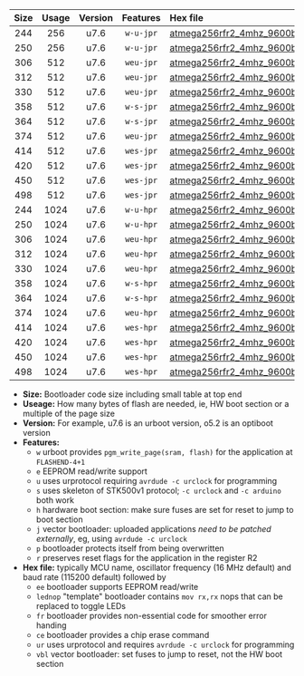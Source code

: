 |Size|Usage|Version|Features|Hex file|
|:-:|:-:|:-:|:-:|:--|
|244|256|u7.6|`w-u-jpr`|[atmega256rfr2_4mhz_9600bps_ur_vbl.hex](https://raw.githubusercontent.com/stefanrueger/urboot/main/bootloaders/atmega256rfr2/fcpu_4mhz/9600_bps/atmega256rfr2_4mhz_9600bps_ur_vbl.hex)|
|250|256|u7.6|`w-u-jpr`|[atmega256rfr2_4mhz_9600bps_lednop_ur_vbl.hex](https://raw.githubusercontent.com/stefanrueger/urboot/main/bootloaders/atmega256rfr2/fcpu_4mhz/9600_bps/atmega256rfr2_4mhz_9600bps_lednop_ur_vbl.hex)|
|306|512|u7.6|`weu-jpr`|[atmega256rfr2_4mhz_9600bps_ee_ur_vbl.hex](https://raw.githubusercontent.com/stefanrueger/urboot/main/bootloaders/atmega256rfr2/fcpu_4mhz/9600_bps/atmega256rfr2_4mhz_9600bps_ee_ur_vbl.hex)|
|312|512|u7.6|`weu-jpr`|[atmega256rfr2_4mhz_9600bps_ee_lednop_ur_vbl.hex](https://raw.githubusercontent.com/stefanrueger/urboot/main/bootloaders/atmega256rfr2/fcpu_4mhz/9600_bps/atmega256rfr2_4mhz_9600bps_ee_lednop_ur_vbl.hex)|
|330|512|u7.6|`weu-jpr`|[atmega256rfr2_4mhz_9600bps_ee_lednop_fr_ur_vbl.hex](https://raw.githubusercontent.com/stefanrueger/urboot/main/bootloaders/atmega256rfr2/fcpu_4mhz/9600_bps/atmega256rfr2_4mhz_9600bps_ee_lednop_fr_ur_vbl.hex)|
|358|512|u7.6|`w-s-jpr`|[atmega256rfr2_4mhz_9600bps_vbl.hex](https://raw.githubusercontent.com/stefanrueger/urboot/main/bootloaders/atmega256rfr2/fcpu_4mhz/9600_bps/atmega256rfr2_4mhz_9600bps_vbl.hex)|
|364|512|u7.6|`w-s-jpr`|[atmega256rfr2_4mhz_9600bps_lednop_vbl.hex](https://raw.githubusercontent.com/stefanrueger/urboot/main/bootloaders/atmega256rfr2/fcpu_4mhz/9600_bps/atmega256rfr2_4mhz_9600bps_lednop_vbl.hex)|
|374|512|u7.6|`weu-jpr`|[atmega256rfr2_4mhz_9600bps_ee_lednop_fr_ce_ur_vbl.hex](https://raw.githubusercontent.com/stefanrueger/urboot/main/bootloaders/atmega256rfr2/fcpu_4mhz/9600_bps/atmega256rfr2_4mhz_9600bps_ee_lednop_fr_ce_ur_vbl.hex)|
|414|512|u7.6|`wes-jpr`|[atmega256rfr2_4mhz_9600bps_ee_vbl.hex](https://raw.githubusercontent.com/stefanrueger/urboot/main/bootloaders/atmega256rfr2/fcpu_4mhz/9600_bps/atmega256rfr2_4mhz_9600bps_ee_vbl.hex)|
|420|512|u7.6|`wes-jpr`|[atmega256rfr2_4mhz_9600bps_ee_lednop_vbl.hex](https://raw.githubusercontent.com/stefanrueger/urboot/main/bootloaders/atmega256rfr2/fcpu_4mhz/9600_bps/atmega256rfr2_4mhz_9600bps_ee_lednop_vbl.hex)|
|450|512|u7.6|`wes-jpr`|[atmega256rfr2_4mhz_9600bps_ee_lednop_fr_vbl.hex](https://raw.githubusercontent.com/stefanrueger/urboot/main/bootloaders/atmega256rfr2/fcpu_4mhz/9600_bps/atmega256rfr2_4mhz_9600bps_ee_lednop_fr_vbl.hex)|
|498|512|u7.6|`wes-jpr`|[atmega256rfr2_4mhz_9600bps_ee_lednop_fr_ce_vbl.hex](https://raw.githubusercontent.com/stefanrueger/urboot/main/bootloaders/atmega256rfr2/fcpu_4mhz/9600_bps/atmega256rfr2_4mhz_9600bps_ee_lednop_fr_ce_vbl.hex)|
|244|1024|u7.6|`w-u-hpr`|[atmega256rfr2_4mhz_9600bps_ur.hex](https://raw.githubusercontent.com/stefanrueger/urboot/main/bootloaders/atmega256rfr2/fcpu_4mhz/9600_bps/atmega256rfr2_4mhz_9600bps_ur.hex)|
|250|1024|u7.6|`w-u-hpr`|[atmega256rfr2_4mhz_9600bps_lednop_ur.hex](https://raw.githubusercontent.com/stefanrueger/urboot/main/bootloaders/atmega256rfr2/fcpu_4mhz/9600_bps/atmega256rfr2_4mhz_9600bps_lednop_ur.hex)|
|306|1024|u7.6|`weu-hpr`|[atmega256rfr2_4mhz_9600bps_ee_ur.hex](https://raw.githubusercontent.com/stefanrueger/urboot/main/bootloaders/atmega256rfr2/fcpu_4mhz/9600_bps/atmega256rfr2_4mhz_9600bps_ee_ur.hex)|
|312|1024|u7.6|`weu-hpr`|[atmega256rfr2_4mhz_9600bps_ee_lednop_ur.hex](https://raw.githubusercontent.com/stefanrueger/urboot/main/bootloaders/atmega256rfr2/fcpu_4mhz/9600_bps/atmega256rfr2_4mhz_9600bps_ee_lednop_ur.hex)|
|330|1024|u7.6|`weu-hpr`|[atmega256rfr2_4mhz_9600bps_ee_lednop_fr_ur.hex](https://raw.githubusercontent.com/stefanrueger/urboot/main/bootloaders/atmega256rfr2/fcpu_4mhz/9600_bps/atmega256rfr2_4mhz_9600bps_ee_lednop_fr_ur.hex)|
|358|1024|u7.6|`w-s-hpr`|[atmega256rfr2_4mhz_9600bps.hex](https://raw.githubusercontent.com/stefanrueger/urboot/main/bootloaders/atmega256rfr2/fcpu_4mhz/9600_bps/atmega256rfr2_4mhz_9600bps.hex)|
|364|1024|u7.6|`w-s-hpr`|[atmega256rfr2_4mhz_9600bps_lednop.hex](https://raw.githubusercontent.com/stefanrueger/urboot/main/bootloaders/atmega256rfr2/fcpu_4mhz/9600_bps/atmega256rfr2_4mhz_9600bps_lednop.hex)|
|374|1024|u7.6|`weu-hpr`|[atmega256rfr2_4mhz_9600bps_ee_lednop_fr_ce_ur.hex](https://raw.githubusercontent.com/stefanrueger/urboot/main/bootloaders/atmega256rfr2/fcpu_4mhz/9600_bps/atmega256rfr2_4mhz_9600bps_ee_lednop_fr_ce_ur.hex)|
|414|1024|u7.6|`wes-hpr`|[atmega256rfr2_4mhz_9600bps_ee.hex](https://raw.githubusercontent.com/stefanrueger/urboot/main/bootloaders/atmega256rfr2/fcpu_4mhz/9600_bps/atmega256rfr2_4mhz_9600bps_ee.hex)|
|420|1024|u7.6|`wes-hpr`|[atmega256rfr2_4mhz_9600bps_ee_lednop.hex](https://raw.githubusercontent.com/stefanrueger/urboot/main/bootloaders/atmega256rfr2/fcpu_4mhz/9600_bps/atmega256rfr2_4mhz_9600bps_ee_lednop.hex)|
|450|1024|u7.6|`wes-hpr`|[atmega256rfr2_4mhz_9600bps_ee_lednop_fr.hex](https://raw.githubusercontent.com/stefanrueger/urboot/main/bootloaders/atmega256rfr2/fcpu_4mhz/9600_bps/atmega256rfr2_4mhz_9600bps_ee_lednop_fr.hex)|
|498|1024|u7.6|`wes-hpr`|[atmega256rfr2_4mhz_9600bps_ee_lednop_fr_ce.hex](https://raw.githubusercontent.com/stefanrueger/urboot/main/bootloaders/atmega256rfr2/fcpu_4mhz/9600_bps/atmega256rfr2_4mhz_9600bps_ee_lednop_fr_ce.hex)|

- **Size:** Bootloader code size including small table at top end
- **Useage:** How many bytes of flash are needed, ie, HW boot section or a multiple of the page size
- **Version:** For example, u7.6 is an urboot version, o5.2 is an optiboot version
- **Features:**
  + `w` urboot provides `pgm_write_page(sram, flash)` for the application at `FLASHEND-4+1`
  + `e` EEPROM read/write support
  + `u` uses urprotocol requiring `avrdude -c urclock` for programming
  + `s` uses skeleton of STK500v1 protocol; `-c urclock` and `-c arduino` both work
  + `h` hardware boot section: make sure fuses are set for reset to jump to boot section
  + `j` vector bootloader: uploaded applications *need to be patched externally*, eg, using `avrdude -c urclock`
  + `p` bootloader protects itself from being overwritten
  + `r` preserves reset flags for the application in the register R2
- **Hex file:** typically MCU name, oscillator frequency (16 MHz default) and baud rate (115200 default) followed by
  + `ee` bootloader supports EEPROM read/write
  + `lednop` "template" bootloader contains `mov rx,rx` nops that can be replaced to toggle LEDs
  + `fr` bootloader provides non-essential code for smoother error handing
  + `ce` bootloader provides a chip erase command
  + `ur` uses urprotocol and requires `avrdude -c urclock` for programming
  + `vbl` vector bootloader: set fuses to jump to reset, not the HW boot section
